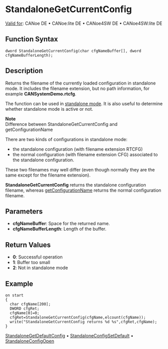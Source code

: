 # StandaloneGetCurrentConfig

[Valid for](../../../Shared/FeatureAvailability.md):  CANoe DE • CANoe:lite DE • CANoe4SW DE • CANoe4SW:lite DE

## Function Syntax

```plaintext
dword StandaloneGetCurrentConfig(char cfgNameBuffer[], dword cfgNameBufferLength);
```

## Description

Returns the filename of the currently loaded configuration in standalone mode. It includes the filename extension, but no path information, for example **CANSystemDemo.rtcfg**.

The function can be used in [standalone mode](../../../CANoeCANalyzer/RTSetup/StandaloneMode/StandaloneModeConcept.md). It is also useful to determine whether standalone mode is active or not.

**Note**  
Difference between StandaloneGetCurrentConfig and getConfigurationName

There are two kinds of configurations in standalone mode:

- the standalone configuration (with filename extension RTCFG)
- the normal configuration (with filename extension CFG) associated to the standalone configuration.

These two filenames may well differ (even though normally they are the same except for the filename extension).

**StandaloneGetCurrentConfig** returns the standalone configuration filename, whereas [getConfigurationName](CAPLfunctionGetConfigurationName.md) returns the normal configuration filename.

## Parameters

- **cfgNameBuffer**: Space for the returned name.
- **cfgNameBufferLength**: Length of the buffer.

## Return Values

- **0**: Successful operation
- **1**: Buffer too small
- **2**: Not in standalone mode

## Example

```plaintext
on start
{
  char cfgName[200];
  DWORD cfgRet;
  cfgName[0]=0;
  cfgRet=StandaloneGetCurrentConfig(cfgName,elcount(cfgName));
  write("StandaloneGetCurrentConfig returns %d %s",cfgRet,cfgName);
}
```

[StandaloneGetDefaultConfig](CAPLfunctionStandaloneGetDefaultConfig.md) • [StandaloneConfigSetDefault](CAPLfunctionStandaloneConfigSetDefault.md) • [StandaloneConfigOpen](CAPLfunctionStandaloneConfigOpen.md)
